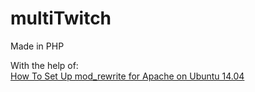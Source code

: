 # multiTwitch

Made in PHP

With the help of:  
[How To Set Up mod_rewrite for Apache on Ubuntu 14.04](https://www.digitalocean.com/community/tutorials/how-to-set-up-mod_rewrite-for-apache-on-ubuntu-14-04)
